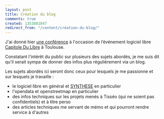 ```yaml
---
layout: post
title: Création du blog
comments: true
created: 1353881847
redirect_from: "/content/création-du-blog/"
---
```

J'ai donné hier <a href="/content/conference-tisseo-capitole-du-libre-2012">une conférence</a> à l'occasion de l’événement logiciel libre <a href="http://www.capitoledulibre.org" target="_blank">Capitole Du Libre</a> à Toulouse.

Constatant l'intérêt du public sur plusieurs des sujets abordés, je me suis dit qu'il serait sympa de donner des infos plus régulièrement via un blog.

Les sujets abordés ici seront donc ceux pour lesquels je me passionne et sur lesquels je travaille :

<ul>
<li>le logiciel libre en général et <a href="/content/pr%C3%A9sentation-de-synthese">SYNTHESE</a> en particulier</li>
<li>l'opendata et openstreetmap en particulier</li>
<li>des infos techniques sur les projets menés à Tisséo (qui ne soient pas confidentiels) et à titre perso</li>
<li>des articles techniques me servant de mémo et qui pourront rendre service à d'autres</li>
</ul>
